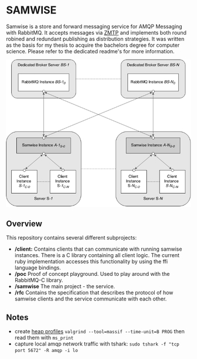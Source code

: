 # SAMWISE #

Samwise is a store and forward messaging service for AMQP Messaging with RabbitMQ. It accepts messages via [ZMTP](http://zeromq.org) and implements both round robined and redundant publishing as distribution strategies. It was written as the basis for my thesis to acquire the bachelors degree for computer science. Please refer to the dedicated readme's for more information.

![Samwise System Integration](img/sam_integration.png)


## Overview ##

This repository contains several different subprojects:

- **/client:** Contains clients that can communicate with running samwise instances. There is a C library containing all client logic. The current ruby implementation accesses this functionality by using the ffi language bindings.
- **/poc** Proof of concept playground. Used to play around with the RabbitMQ-C library.
- **/samwise** The main project - the service.
- **/rfc** Contains the specification that describes the protocol of how samwise clients and the service communicate with each other.


## Notes ##

* create [heap profiles](http://valgrind.org/docs/manual/ms-manual.html) `valgrind --tool=massif --time-unit=B PROG` then read them with `ms_print`
* capture local amqp network traffic with tshark: `sudo tshark -f "tcp port 5672" -R amqp -i lo`

